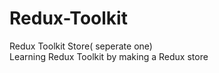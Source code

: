 # Redux-Toolkit
Redux Toolkit Store( seperate one)
<br>
Learning Redux Toolkit by making a Redux store
